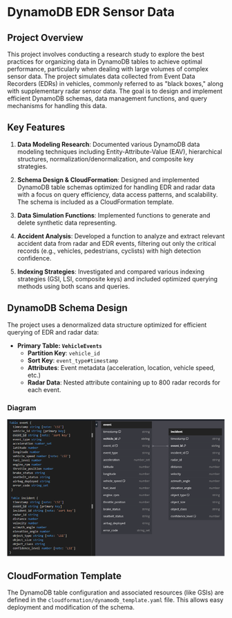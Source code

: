 # DynamoDB EDR Sensor Data

## Project Overview

This project involves conducting a research study to explore the best practices for organizing data in DynamoDB tables to achieve optimal performance, particularly when dealing with large volumes of complex sensor data. The project simulates data collected from Event Data Recorders (EDRs) in vehicles, commonly referred to as "black boxes," along with supplementary radar sensor data. The goal is to design and implement efficient DynamoDB schemas, data management functions, and query mechanisms for handling this data.

## Key Features

1. **Data Modeling Research**: Documented various DynamoDB data modeling techniques including Entity-Attribute-Value (EAV), hierarchical structures, normalization/denormalization, and composite key strategies.
   
2. **Schema Design & CloudFormation**: Designed and implemented DynamoDB table schemas optimized for handling EDR and radar data with a focus on query efficiency, data access patterns, and scalability. The schema is included as a CloudFormation template.

3. **Data Simulation Functions**: Implemented functions to generate and delete synthetic data representing.

4. **Accident Analysis**: Developed a function to analyze and extract relevant accident data from radar and EDR events, filtering out only the critical records (e.g., vehicles, pedestrians, cyclists) with high detection confidence.

5. **Indexing Strategies**: Investigated and compared various indexing strategies (GSI, LSI, composite keys) and included optimized querying methods using both scans and queries.

## DynamoDB Schema Design

The project uses a denormalized data structure optimized for efficient querying of EDR and radar data:

- **Primary Table: `VehicleEvents`**
  - **Partition Key**: `vehicle_id`
  - **Sort Key**: `event_type#timestamp`
  - **Attributes**: Event metadata (acceleration, location, vehicle speed, etc.)
  - **Radar Data**: Nested attribute containing up to 800 radar records for each event.

### Diagram

![Schema Diagram](docs/schema.png) 

## CloudFormation Template

The DynamoDB table configuration and associated resources (like GSIs) are defined in the `cloudformation/dynamodb_template.yaml` file. This allows easy deployment and modification of the schema.
